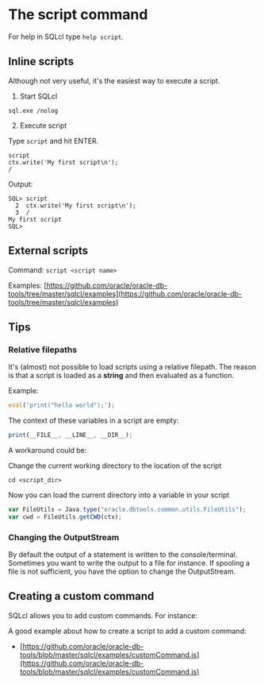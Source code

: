 # The script command

For help in SQLcl type `help script`.

## Inline scripts
Although not very useful, it's the easiest way to execute a script.

1. Start SQLcl

`sql.exe /nolog`

2. Execute script

Type `script` and hit ENTER.
```
script 
ctx.write('My first script\n');
/
```
Output:
```
SQL> script
  2  ctx.write('My first script\n');
  3  /
My first script
SQL>
```
## External scripts
Command: `script <script name>`

Examples:
[https://github.com/oracle/oracle-db-tools/tree/master/sqlcl/examples](https://github.com/oracle/oracle-db-tools/tree/master/sqlcl/examples)

## Tips

### Relative filepaths
It's (almost) not possible to load scripts using a relative filepath.
The reason is that a script is loaded as a **string** and then evaluated as a function.

Example:
```javascript
eval('print("hello world");');
```

The context of these variables in a script are empty:
```javascript
print(__FILE__, __LINE__, __DIR__);
```

A workaround could be:

Change the current working directory to the location of the script

`cd <script_dir>`

Now you can load the current directory into a variable in your script
```javascript
var FileUtils = Java.type("oracle.dbtools.common.utils.FileUtils");
var cwd = FileUtils.getCWD(ctx);
```

### Changing the OutputStream
By default the output of a statement is written to the console/terminal. Sometimes you want to write the output to a file for instance.
If spooling a file is not sufficient, you have the option to change the OutputStream.

## Creating a custom command
SQLcl allows you to add custom commands. For instance:



A good example about how to create a script to add a custom command:
- [https://github.com/oracle/oracle-db-tools/blob/master/sqlcl/examples/customCommand.js](https://github.com/oracle/oracle-db-tools/blob/master/sqlcl/examples/customCommand.js)
